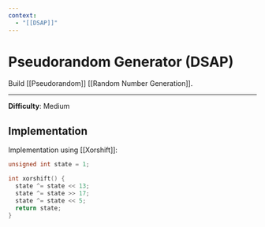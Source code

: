```yaml
---
context:
  - "[[DSAP]]"
---
```


# Pseudorandom Generator (DSAP)

Build [[Pseudorandom]] [[Random Number Generation]].

---

**Difficulty**: Medium

## Implementation

Implementation using [[Xorshift]]:

```c
unsigned int state = 1;

int xorshift() {
  state ^= state << 13;
  state ^= state >> 17;
  state ^= state << 5;
  return state;
}
```

